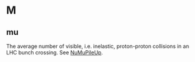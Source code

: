 # M

## mu

The average number of visible, i.e. inelastic, proton-proton collisions in an LHC bunch crossing.
See [NuMuPileUp](https://twiki.cern.ch/twiki/bin/view/LHCb/NuMuPileUp).
